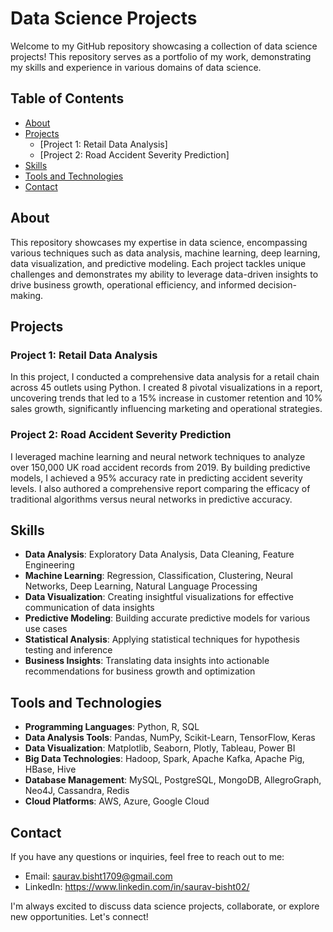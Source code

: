 # Data Science Projects

Welcome to my GitHub repository showcasing a collection of data science projects! This repository serves as a portfolio of my work, demonstrating my skills and experience in various domains of data science.

## Table of Contents

- [About](#about)
- [Projects](#projects)
  - [Project 1: Retail Data Analysis]
  - [Project 2: Road Accident Severity Prediction]
- [Skills](#skills)
- [Tools and Technologies](#tools-and-technologies)
- [Contact](#contact)

## About

This repository showcases my expertise in data science, encompassing various techniques such as data analysis, machine learning, deep learning, data visualization, and predictive modeling. Each project tackles unique challenges and demonstrates my ability to leverage data-driven insights to drive business growth, operational efficiency, and informed decision-making.

## Projects

### Project 1: Retail Data Analysis

In this project, I conducted a comprehensive data analysis for a retail chain across 45 outlets using Python. I created 8 pivotal visualizations in a report, uncovering trends that led to a 15% increase in customer retention and 10% sales growth, significantly influencing marketing and operational strategies.

### Project 2: Road Accident Severity Prediction

I leveraged machine learning and neural network techniques to analyze over 150,000 UK road accident records from 2019. By building predictive models, I achieved a 95% accuracy rate in predicting accident severity levels. I also authored a comprehensive report comparing the efficacy of traditional algorithms versus neural networks in predictive accuracy.

## Skills

- **Data Analysis**: Exploratory Data Analysis, Data Cleaning, Feature Engineering
- **Machine Learning**: Regression, Classification, Clustering, Neural Networks, Deep Learning, Natural Language Processing
- **Data Visualization**: Creating insightful visualizations for effective communication of data insights
- **Predictive Modeling**: Building accurate predictive models for various use cases
- **Statistical Analysis**: Applying statistical techniques for hypothesis testing and inference
- **Business Insights**: Translating data insights into actionable recommendations for business growth and optimization

## Tools and Technologies

- **Programming Languages**: Python, R, SQL
- **Data Analysis Tools**: Pandas, NumPy, Scikit-Learn, TensorFlow, Keras
- **Data Visualization**: Matplotlib, Seaborn, Plotly, Tableau, Power BI
- **Big Data Technologies**: Hadoop, Spark, Apache Kafka, Apache Pig, HBase, Hive
- **Database Management**: MySQL, PostgreSQL, MongoDB, AllegroGraph, Neo4J, Cassandra, Redis
- **Cloud Platforms**: AWS, Azure, Google Cloud

## Contact

If you have any questions or inquiries, feel free to reach out to me:

- Email: saurav.bisht1709@gmail.com
- LinkedIn: https://www.linkedin.com/in/saurav-bisht02/

I'm always excited to discuss data science projects, collaborate, or explore new opportunities. Let's connect!
